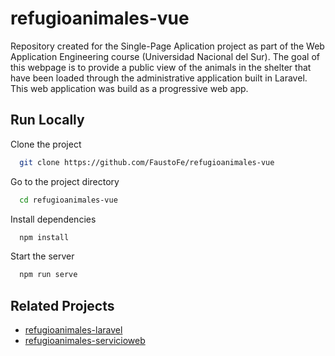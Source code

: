# refugioanimales-vue
Repository created for the Single-Page Aplication project as part of the Web Application Engineering course (Universidad Nacional del Sur). The goal of this webpage is to provide a public view of the animals in the shelter that have been loaded through the administrative application built in Laravel. This web application was build as a progressive web app.

## Run Locally

Clone the project

```bash
  git clone https://github.com/FaustoFe/refugioanimales-vue
```

Go to the project directory

```bash
  cd refugioanimales-vue
```

Install dependencies

```bash
  npm install
```

Start the server

```bash
  npm run serve
```

## Related Projects
 - [refugioanimales-laravel](https://github.com/FaustoFe/refugioanimales-laravel)
 - [refugioanimales-servicioweb](https://github.com/FaustoFe/refugioanimales-servicioweb)

